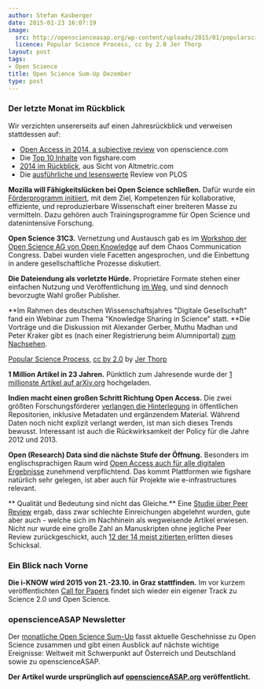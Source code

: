 ```yaml
---
author: Stefan Kasberger
date: 2015-01-23 16:07:19
image:
  src: http://openscienceasap.org/wp-content/uploads/2015/01/popularscienceprocess-580x536.png
  licence: Popular Science Process, cc by 2.0 Jer Thorp
layout: post
tags:
- Open Science
title: Open Science Sum-Up Dezember
type: post
---
```

### Der letzte Monat im Rückblick

Wir verzichten unsererseits auf einen Jahresrückblick und verweisen stattdessen auf:

  * [Open Access in 2014, a subjective review](http://openscience.com/the-year-2014-in-open-access-a-subjective-review/) von openscience.com
  * Die [Top 10 Inhalte](http://figshare.com/blog/The_figshare_top_10_of_2014_according_to_altmetric/142) von figshare.com
  * [2014 im Rückblick](http://www.altmetric.com/blog/2014-a-year-in-review/), aus Sicht von Altmetric.com
  * Die [ausführliche und lesenswerte](http://blogs.plos.org/absolutely-maybe/open-access-2014-a-year-that-data-cracked-through-secrecy-and-myth/) Review von PLOS

**Mozilla will Fähigkeitslücken bei Open Science schließen.** Dafür wurde ein [Förderprogramm initiiert](http://mozillascience.org/announcing-new-support-to-build-capacity-for-open-science/), mit dem Ziel, Kompetenzen für kollaborative, effiziente, und reproduzierbare Wissenschaft einer breiteren Masse zu vermitteln. Dazu gehören auch Trainingsprogramme für Open Science und datenintensive Forschung.

**Open Science 31C3.** Vernetzung und Austausch gab es im [Workshop der Open Science AG von Open Knowledge](/blog/2015/01/open-science-auf-dem-chaos-communication-congress-31c3/) auf dem Chaos Communication Congress. Dabei wurden viele Facetten angesprochen, und die Einbettung in andere gesellschaftliche Prozesse diskutiert.

**Die Dateiendung als vorletzte Hürde.** Proprietäre Formate stehen einer einfachen Nutzung und Veröffentlichung [im Weg](https://medium.com/open-science/open-science-but-not-during-submission-6049dbfd14f9), und sind dennoch bevorzugte Wahl großer Publisher.

**Im Rahmen des deutschen Wissenschaftsjahres "Digitale Gesellschaft" fand ein Webinar zum Thema "Knowledge Sharing in Science" statt. **Die Vorträge und die Diskussion mit Alexander Gerber, Muthu Madhan und Peter Kraker gibt es (nach einer Registrierung beim Alumniportal) [zum Nachsehen](https://www.alumniportal-deutschland.org/community/pg/groups/13561365/digitale-gesellschaft-digital-society/).

 [Popular Science Process](https://www.flickr.com/photos/blprnt/6281856864), [cc by 2.0](https://creativecommons.org/licenses/by/2.0/) by [Jer Thorp](https://www.flickr.com/photos/blprnt/)

**1 Million Artikel in 23 Jahren.** Pünktlich zum Jahresende wurde der [1 millionste Artikel auf arXiv.org](http://www.nature.com/news/the-arxiv-preprint-server-hits-1-million-articles-1.16643) hochgeladen.

**Indien macht einen großen Schritt Richtung Open Access.** Die zwei größten Forschungsförderer [verlangen die Hinterlegung](http://news.sciencemag.org/asiapacific/2014/12/india-s-major-science-funders-join-open-access-push) in öffentlichen Repositorien, inklusive Metadaten und ergänzendem Material. Während Daten noch nicht explizit verlangt werden, ist man sich dieses Trends bewusst. Interessant ist auch die Rückwirksamkeit der Policy für die Jahre 2012 und 2013.

**Open (Research) Data sind die nächste Stufe der Öffnung.** Besonders im englischsprachigen Raum wird [Open Access auch für alle digitalen Ergebnisse](http://figshare.com/blog/2015_The_year_of_open_data_mandates/143) zunehmend verpflichtend. Das kommt Plattformen wie figshare natürlich sehr gelegen, ist aber auch für Projekte wie e-infrastructures relevant.

** Qualität und Bedeutung sind nicht das Gleiche.** Eine [Studie über Peer Review](http://www.pnas.org/content/112/2/360) ergab, dass zwar schlechte Einreichungen abgelehnt wurden, gute aber auch - welche sich im Nachhinein als wegweisende Artikel erwiesen. Nicht nur wurde eine große Zahl an Manuskripten ohne jegliche Peer Review zurückgeschickt, auch [12 der 14 meist zitierten ](http://news.sciencemag.org/scientific-community/2014/12/does-journal-peer-review-miss-best-and-brightest)erlitten dieses Schicksal.

### Ein Blick nach Vorne

**Die i-KNOW wird 2015 von 21.-23.10. in Graz stattfinden.** Im vor kurzem veröffentlichten [Call for Papers](http://i-know.tugraz.at/call-for-papers/) findet sich wieder ein eigener Track zu Science 2.0 und Open Science.

### openscienceASAP Newsletter

Der [monatliche Open Science Sum-Up](http://openscienceasap.org/social/monthly-sum-up/) fasst aktuelle Geschehnisse zu Open Science zusammen und gibt einen Ausblick auf nächste wichtige Ereignisse: Weltweit mit Schwerpunkt auf Österreich und Deutschland sowie zu openscienceASAP.

**Der Artikel wurde ursprünglich auf [openscienceASAP.org](http://openscienceasap.org/stream/2015/01/22/open-science-sum-up-dezember/) veröffentlicht.**